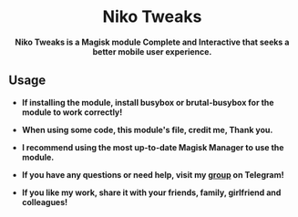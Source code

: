 <h1 align="center">Niko Tweaks</h1>

<div align="center">

  <strong>Niko Tweaks is a Magisk module Complete and Interactive that seeks a better mobile user experience.

</div>

## Usage
- If installing the module, install busybox or brutal-busybox for the module to work correctly!
- When using some code, this module's file, credit me, Thank you.
- I recommend using the most up-to-date Magisk Manager to use the module.
- If you have any questions or need help, visit my [group](https://t.me/haxisprojects) on Telegram!

- If you like my work, share it with your friends, family, girlfriend and colleagues!




